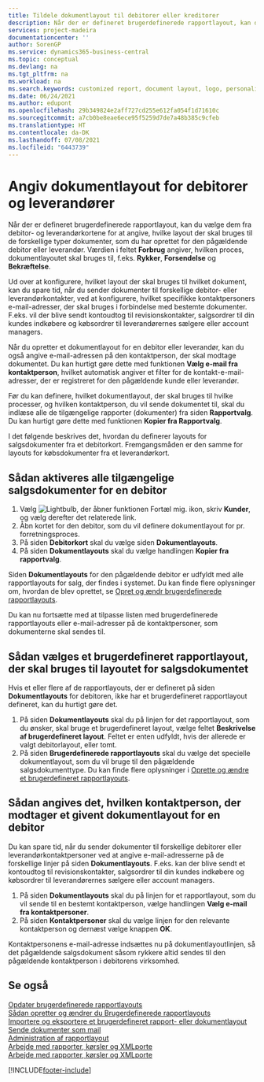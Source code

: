 ```yaml
---
title: Tildele dokumentlayout til debitorer eller kreditorer
description: Når der er defineret brugerdefinerede rapportlayout, kan du vælge dem fra debitor- og leverandørkortene for at angive, at det valgte layout skal bruges til pågældende debitor eller leverandør.
services: project-madeira
documentationcenter: ''
author: SorenGP
ms.service: dynamics365-business-central
ms.topic: conceptual
ms.devlang: na
ms.tgt_pltfrm: na
ms.workload: na
ms.search.keywords: customized report, document layout, logo, personalize
ms.date: 06/24/2021
ms.author: edupont
ms.openlocfilehash: 29b349824e2aff727cd255e612fa054f1d71610c
ms.sourcegitcommit: a7cb0be8eae6ece95f5259d7de7a48b385c9cfeb
ms.translationtype: HT
ms.contentlocale: da-DK
ms.lasthandoff: 07/08/2021
ms.locfileid: "6443739"
---
```

# <a name="define-document-layouts-for-customers-and-vendors"></a>Angiv dokumentlayout for debitorer og leverandører
Når der er defineret brugerdefinerede rapportlayout, kan du vælge dem fra debitor- og leverandørkortene for at angive, hvilke layout der skal bruges til de forskellige typer dokumenter, som du har oprettet for den pågældende debitor eller leverandør. Værdien i feltet **Forbrug** angiver, hvilken proces, dokumentlayoutet skal bruges til, f.eks. **Rykker**, **Forsendelse** og **Bekræftelse**.

Ud over at konfigurere, hvilket layout der skal bruges til hvilket dokument, kan du spare tid, når du sender dokumenter til forskellige debitor- eller leverandørkontakter, ved at konfigurere, hvilket specifikke kontaktpersoners e-mail-adresser, der skal bruges i forbindelse med bestemte dokumenter. F.eks. vil der blive sendt kontoudtog til revisionskontakter, salgsordrer til din kundes indkøbere og købsordrer til leverandørernes sælgere eller account managers.

Når du opretter et dokumentlayout for en debitor eller leverandør, kan du også angive e-mail-adressen på den kontaktperson, der skal modtage dokumentet. Du kan hurtigt gøre dette med funktionen **Vælg e-mail fra kontaktperson**, hvilket automatisk angiver et filter for de kontakt-e-mail-adresser, der er registreret for den pågældende kunde eller leverandør.

Før du kan definere, hvilket dokumentlayout, der skal bruges til hvilke processer, og hvilken kontaktperson, du vil sende dokumentet til, skal du indlæse alle de tilgængelige rapporter (dokumenter) fra siden **Rapportvalg**. Du kan hurtigt gøre dette med funktionen **Kopier fra Rapportvalg**.

I det følgende beskrives det, hvordan du definerer layouts for salgsdokumenter fra et debitorkort. Fremgangsmåden er den samme for layouts for købsdokumenter fra et leverandørkort.

## <a name="to-enable-all-available-sales-documents-for-a-customer"></a>Sådan aktiveres alle tilgængelige salgsdokumenter for en debitor
1. Vælg ![Lightbulb, der åbner funktionen Fortæl mig.](media/ui-search/search_small.png "Fortæl mig, hvad du vil foretage dig") ikon, skriv **Kunder**, og vælg derefter det relaterede link.
2. Åbn kortet for den debitor, som du vil definere dokumentlayout for pr. forretningsproces.
3. På siden **Debitorkort** skal du vælge siden **Dokumentlayouts**.
4. På siden **Dokumentlayouts** skal du vælge handlingen **Kopier fra rapportvalg**.

Siden **Dokumentlayouts** for den pågældende debitor er udfyldt med alle rapportlayouts for salg, der findes i systemet. Du kan finde flere oplysninger om, hvordan de blev oprettet, se [Opret og ændr brugerdefinerede rapportlayouts](ui-how-create-custom-report-layout.md).

Du kan nu fortsætte med at tilpasse listen med brugerdefinerede rapportlayouts eller e-mail-adresser på de kontaktpersoner, som dokumenterne skal sendes til.

## <a name="to-select-a-custom-report-layout-to-use-for-the-sales-document-layout"></a>Sådan vælges et brugerdefineret rapportlayout, der skal bruges til layoutet for salgsdokumentet
Hvis et eller flere af de rapportlayouts, der er defineret på siden **Dokumentlayouts** for debitoren, ikke har et brugerdefineret rapportlayout defineret, kan du hurtigt gøre det.

1. På siden **Dokumentlayouts** skal du på linjen for det rapportlayout, som du ønsker, skal bruge et brugerdefineret layout, vælge feltet **Beskrivelse af brugerdefineret layout**. Feltet er enten udfyldt, hvis der allerede er valgt debitorlayout, eller tomt.
2. På siden **Brugerdefinerede rapportlayouts** skal du vælge det specielle dokumentlayout, som du vil bruge til den pågældende salgsdokumenttype. Du kan finde flere oplysninger i [Oprette og ændre et brugerdefineret rapportlayouts](ui-how-create-custom-report-layout.md).

## <a name="to-set-up-which-contact-receives-which-document-layout-for-a-customer"></a>Sådan angives det, hvilken kontaktperson, der modtager et givent dokumentlayout for en debitor
Du kan spare tid, når du sender dokumenter til forskellige debitorer eller leverandørkontaktpersoner ved at angive e-mail-adresserne på de forskellige linjer på siden **Dokumentlayouts**. F.eks. kan der blive sendt et kontoudtog til revisionskontakter, salgsordrer til din kundes indkøbere og købsordrer til leverandørernes sælgere eller account managers.

1. På siden **Dokumentlayouts** skal du på linjen for et rapportlayout, som du vil sende til en bestemt kontaktperson, vælge handlingen **Vælg e-mail fra kontaktpersoner**.
2. På siden **Kontaktpersoner** skal du vælge linjen for den relevante kontaktperson og dernæst vælge knappen **OK**.

Kontaktpersonens e-mail-adresse indsættes nu på dokumentlayoutlinjen, så det pågældende salgsdokument såsom rykkere altid sendes til den pågældende kontaktperson i debitorens virksomhed.

## <a name="see-also"></a>Se også  
[Opdater brugerdefinerede rapportlayouts](ui-update-report-layouts.md)  
[Sådan opretter og ændrer du Brugerdefinerede rapportlayouts](ui-how-create-custom-report-layout.md)  
[Importere og eksportere et brugerdefineret rapport- eller dokumentlayout](ui-how-import-and-export-report-layout.md)  
[Sende dokumenter som mail](ui-how-send-documents-email.md)  
[Administration af rapportlayout](ui-manage-report-layouts.md)  
[Arbejde med rapporter, kørsler og XMLporte](ui-work-report.md)  
[Arbejde med rapporter, kørsler og XMLporte](ui-work-report.md)  


[!INCLUDE[footer-include](includes/footer-banner.md)]